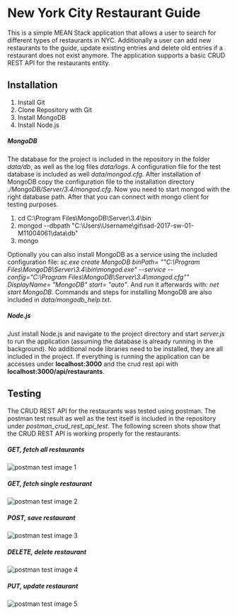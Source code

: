 # New York City Restaurant Guide

This is a simple MEAN Stack application that allows a user to search for different types of restaurants in NYC. Additionally a user can add new restaurants to the guide, update existing entries and delete old entries if a restaurant does not exist anymore. The application supports a basic CRUD REST API for the restaurants entity.

## Installation

1. Install Git
2. Clone Repository with Git
3. Install MongoDB
4. Install Node.js

##### MongoDB

The database for the project is included in the repository in the folder *data/db*, as well as the log files *data/logs*. A configuration file for the test database is included as well *data/mongod.cfg*. After installation of MongoDB copy the configuration file to the installation directory *./MongoDB/Server/3.4/mongod.cfg*. Now you need to start mongod with the right database path. After that you can connect with mongo client for testing purposes.

1. cd C:\Program Files\MongoDB\Server\3.4\bin
2. mongod --dbpath "C:\Users\Username\git\sad-2017-sw-01-M11004061\data\db"
3. mongo

Optionally you can also install MongoDB as a service using the included configuration file: *sc.exe create MongoDB binPath= "\"C:\Program Files\MongoDB\Server\3.4\bin\mongod.exe\" --service --config=\"C:\Program Files\MongoDB\Server\3.4\mongod.cfg\"" DisplayName= "MongoDB" start= "auto"*. And run it afterwards with: *net start MongoDB*. Commands and steps for installing MongoDB are also included in *data/mongodb_help.txt*.

##### Node.js

Just install Node.js and navigate to the project directory and start *server.js* to run the application (assuming the database is already running in the background). No additional node libraries need to be installed, they are all included in the project. If everything is running the application can be accesses under **localhost:3000** and the crud rest api with **localhost:3000/api/restaurants**.

## Testing

The CRUD REST API for the restaurants was tested using postman. The postman test result as well as the test itself is included in the repository under *postman_crud_rest_api_test*. The following screen shots show that the CRUD REST API is working properly for the restaurants.

##### GET, fetch all restaurants

![postman test image 1](https://github.com/infomediadesign/sad-2017-sw-01-M11004061/blob/master/postman_crud_rest_api_test/postman_api_test_get_all.png)

##### GET, fetch single restaurant
![postman test image 2](https://github.com/infomediadesign/sad-2017-sw-01-M11004061/blob/master/postman_crud_rest_api_test/postman_api_test_get_single.png)

##### POST, save restaurant
![postman test image 3](https://github.com/infomediadesign/sad-2017-sw-01-M11004061/blob/master/postman_crud_rest_api_test/postman_api_test_save.png)

##### DELETE, delete restaurant
![postman test image 4](https://github.com/infomediadesign/sad-2017-sw-01-M11004061/blob/master/postman_crud_rest_api_test/postman_api_test_delete.png)

##### PUT, update restaurant
![postman test image 5](https://github.com/infomediadesign/sad-2017-sw-01-M11004061/blob/master/postman_crud_rest_api_test/postman_api_test_update.png)